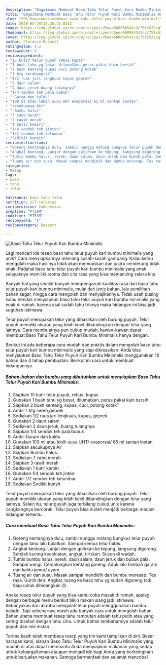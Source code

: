 ```yaml
---
description: "Bagaimana Membuat Baso Tahu Telur Puyuh Kari Bumbu Minimalis Anti Gagal"
title: "Bagaimana Membuat Baso Tahu Telur Puyuh Kari Bumbu Minimalis Anti Gagal"
slug: 1995-bagaimana-membuat-baso-tahu-telur-puyuh-kari-bumbu-minimalis-anti-gagal
date: 2020-05-28T15:35:45.831Z
image: https://img-global.cpcdn.com/recipes/d5eea668064541cd/751x532cq70/baso-tahu-telur-puyuh-kari-bumbu-minimalis-foto-resep-utama.jpg
thumbnail: https://img-global.cpcdn.com/recipes/d5eea668064541cd/751x532cq70/baso-tahu-telur-puyuh-kari-bumbu-minimalis-foto-resep-utama.jpg
cover: https://img-global.cpcdn.com/recipes/d5eea668064541cd/751x532cq70/baso-tahu-telur-puyuh-kari-bumbu-minimalis-foto-resep-utama.jpg
author: Florence Russell
ratingvalue: 4.2
reviewcount: 9
recipeingredient:
- "15 butir telur puyuh rebus kupas"
- "1 buah tahu yg besar dilumatkan peras pakai kain bersih"
- "2 buah kentang kupas cuci potong kotak"
- "1 btg serehgeprek"
- "1/2 ruas jari lengkuas kupas geprek"
- "2 daun salam"
- "2 daun jeruk buang tulangnya"
- "1/4 sendok teh pala bubuk"
- " Garam dan kaldu"
- "100 ml atau lebih susu UHT evaporasi 65 ml santan instan"
- "secukupnya Air"
- " Bumbu halus"
- "7 cabe merah"
- "3 rawit merah"
- "1 butir kemiri"
- "1/4 sendok teh jinten"
- "1/2 sendok teh ketumbar"
- "Sedikit kunyit"
recipeinstructions:
- "Goreng kentangnya dulu, sambil nunggu matang bungkus telur puyuh dengan tahu lalu bulatkan. Sampai semua telur habis."
- "Angkat kentang. Lanjut dengan gulirkan ke tepung, langsung digoreng. Setelah kuning kecoklatan, angkat, tiriskan. Susun di wadah."
- "Tumis bumbu halus, sereh, daun salam, daun jeruk dan bubuk pala. Sampai wangi. Cemplungkan kentang goreng. Aduk lalu tambah garam dan kaldu jamur/ ayam."
- "Tuang air dan susu. Masak sampai mendidih dan bumbu meresap. Tes rasa. Guriih deh. Angkat, tuang ke baso tahu yg sudah digoreng tadi. Siap untuk dihidangkan 😊."
categories:
- Resep
tags:
- baso
- tahu
- telur

katakunci: baso tahu telur 
nutrition: 227 calories
recipecuisine: Indonesian
preptime: "PT39M"
cooktime: "PT53M"
recipeyield: "1"
recipecategory: Dessert

---
```



![Baso Tahu Telur Puyuh Kari Bumbu Minimalis](https://img-global.cpcdn.com/recipes/d5eea668064541cd/751x532cq70/baso-tahu-telur-puyuh-kari-bumbu-minimalis-foto-resep-utama.jpg)

Lagi mencari ide resep baso tahu telur puyuh kari bumbu minimalis yang unik? Cara menyiapkannya memang susah-susah gampang. Kalau keliru mengolah maka hasilnya tidak akan memuaskan dan justru cenderung tidak enak. Padahal baso tahu telur puyuh kari bumbu minimalis yang enak selayaknya memiliki aroma dan cita rasa yang bisa memancing selera kita.

Banyak hal yang sedikit banyak mempengaruhi kualitas rasa dari baso tahu telur puyuh kari bumbu minimalis, mulai dari jenis bahan, lalu pemilihan bahan segar, hingga cara mengolah dan menyajikannya. Tidak usah pusing kalau hendak menyiapkan baso tahu telur puyuh kari bumbu minimalis yang enak di rumah, karena asal sudah tahu triknya maka hidangan ini bisa jadi suguhan istimewa.

Telur puyuh merupakan telur yang dihasilkan oleh burung puyuh. Telur puyuh memiliki ukuran yang lebih kecil dibandingkan dengan telur yang lainnya. Cara membuatnya pun cukup mudah, kawan-kawan dapat membuat Baso Tahu Telur Puyuh Kari Bumbu Minimalis hanya dengan.


Berikut ini ada beberapa cara mudah dan praktis dalam mengolah baso tahu telur puyuh kari bumbu minimalis yang siap dikreasikan. Anda bisa menyiapkan Baso Tahu Telur Puyuh Kari Bumbu Minimalis menggunakan 18 bahan dan 4 tahap pembuatan. Berikut ini cara untuk membuat hidangannya.

<!--inarticleads1-->

##### Bahan-bahan dan bumbu yang dibutuhkan untuk menyiapkan Baso Tahu Telur Puyuh Kari Bumbu Minimalis:

1. Siapkan 15 butir telur puyuh, rebus, kupas
1. Gunakan 1 buah tahu yg besar, dilumatkan, peras pakai kain bersih
1. Siapkan 2 buah kentang, kupas, cuci, potong kotak&#34;
1. Ambil 1 btg sereh,geprek
1. Sediakan 1/2 ruas jari lengkuas, kupas, geprek
1. Gunakan 2 daun salam
1. Sediakan 2 daun jeruk, buang tulangnya
1. Siapkan 1/4 sendok teh pala bubuk
1. Ambil  Garam dan kaldu
1. Gunakan 100 ml atau lebih susu UHT/ evaporasi/ 65 ml santan instan
1. Siapkan secukupnya Air
1. Siapkan  Bumbu halus:
1. Sediakan 7 cabe merah
1. Siapkan 3 rawit merah
1. Sediakan 1 butir kemiri
1. Gunakan 1/4 sendok teh jinten
1. Ambil 1/2 sendok teh ketumbar
1. Sediakan Sedikit kunyit


Telur puyuh merupakan telur yang dihasilkan oleh burung puyuh. Telur puyuh memiliki ukuran yang lebih kecil dibandingkan dengan telur yang lainnya. Selain itu, telur puyuh juga terbilang cukup unik karena cangkangnya bercorak. Telur puyuh bisa diolah menjadi berbagai macam hidangan tertentu. 

<!--inarticleads2-->

##### Cara membuat Baso Tahu Telur Puyuh Kari Bumbu Minimalis:

1. Goreng kentangnya dulu, sambil nunggu matang bungkus telur puyuh dengan tahu lalu bulatkan. Sampai semua telur habis.
1. Angkat kentang. Lanjut dengan gulirkan ke tepung, langsung digoreng. Setelah kuning kecoklatan, angkat, tiriskan. Susun di wadah.
1. Tumis bumbu halus, sereh, daun salam, daun jeruk dan bubuk pala. Sampai wangi. Cemplungkan kentang goreng. Aduk lalu tambah garam dan kaldu jamur/ ayam.
1. Tuang air dan susu. Masak sampai mendidih dan bumbu meresap. Tes rasa. Guriih deh. Angkat, tuang ke baso tahu yg sudah digoreng tadi. Siap untuk dihidangkan 😊.


Aneka resep telur puyuh yang bisa kamu coba masak di rumah, apalagi dengan berbagai menu berikut bikin makan siang jadi istimewa. Kebanyakan dari ibu-ibu mengolah telur puyuh menggunakan bumbu balado. Tapi sebenarnya masih ada banyak cara untuk mengolah bahan. Bahan utama membuat resep tahu rambutan adalah tahu putih atau yang sering disebut dengan tahu cina. Untuk bahan tambahannya adalah telur puyuh dan mie instan. 

Terima kasih telah membaca resep yang tim kami tampilkan di sini. Besar harapan kami, olahan Baso Tahu Telur Puyuh Kari Bumbu Minimalis yang mudah di atas dapat membantu Anda menyiapkan makanan yang sedap untuk keluarga/teman ataupun menjadi ide bagi Anda yang berkeinginan untuk berjualan makanan. Semoga bermanfaat dan selamat mencoba!
